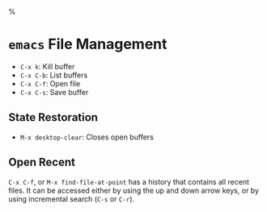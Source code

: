 %

# `emacs` File Management

- `C-x k`: Kill buffer
- `C-x C-b`: List buffers
- `C-x C-f`: Open file
- `C-x C-s`: Save buffer

## State Restoration

- `M-x desktop-clear`: Closes open buffers

## Open Recent

`C-x C-f`, or `M-x find-file-at-point` has a history that contains all recent files. It can be accessed either by using the up and down arrow keys, or by using incremental search (`C-s` or `C-r`).
